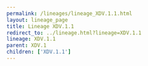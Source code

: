 ```yaml
---
permalink: /lineages/lineage_XDV.1.1.html
layout: lineage_page
title: Lineage XDV.1.1
redirect_to: ../lineage.html?lineage=XDV.1.1
lineage: XDV.1.1
parent: XDV.1
children: ['XDV.1.1']
---
```

